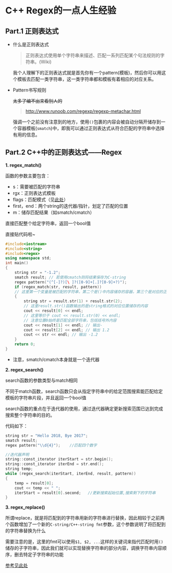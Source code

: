 # C++ Regex的一点人生经验

## Part.1 正则表达式

- 什么是正则表达式

	> 正则表达式使用单个字符串来描述、匹配一系列匹配某个句法规则的字符串。(Wiki)

	我个人理解下的正则表达式就是首先你有一个pattern(模板)，然后你可以用这个模板去匹配一类字符串，这一类字符串都和模板有着相应的对应关系。

- Pattern书写规则

	~~太多了编不出来看别人的~~

	> http://www.runoob.com/regexp/regexp-metachar.html

	强调一个之前没有注意到的地方，使用```()```包裹的内容会被自动分隔开储存到一个容器模板(```smatch```)中，即我可以通过正则表达式从符合匹配的字符串中选择有用的信息。

## Part.2 C++中的正则表达式——Regex

**1. regex_match()**

函数的参数主要包含：

- s：需要被匹配的字符串
- rgx：正则表达式模板
- flags：匹配模式（见[此处](http://www.cplusplus.com/reference/regex/regex_match/)）
- first，end：两个string的迭代器/指针，划定了匹配的位置
- m：储存匹配结果（如smatch/cmatch）

直接匹配整个给定字符串，返回一个bool值

直接贴代码啦~

```C++
#include<iostream>
#include<string>
#include<regex>
using namespace std;
int main()
{
	string str = "-1.2";
	smatch result; // 若使用cmatch则将结果保存为C-string
	regex pattern("(^[-]?)[\ ]?([0-9]+[.]?[0-9]+?)");
	if (regex_match(str, result, pattern))
	// 这里第一个变量是被匹配的字符串，第二个是()中内容储存的容器，第三个是对应的正则表达式
	{
		string str = result.str(1) + result.str(2);
		// 这里result.str()函数输出的是string格式的对应位置储存的内容
		cout << result[0] << endl;
		// 这里等价于 cout << result.str(0) << endl;
		// 注意位置0始终是匹配全部字符串，包括括号外内容
		cout << result[1] << endl; // 输出-
		cout << result[2] << endl; // 输出 1.2
		cout << str << endl; // 输出 -1.2
	}
	return 0;
}
```

- 注意，smatch/cmatch本身就是一个迭代器

**2. regex_search()**

search函数的参数类型与match相同

不同于match函数，search函数只会从指定字符串中的给定范围搜索能匹配给定模板的字符串片段，并且返回一个bool值

search函数的重点在于迭代器的使用，通过迭代器确定更新搜索范围已达到完成搜索整个字符串的目的。

代码如下：

```C++
string str = "Hello 2018, Bye 2017";
smatch result;
regex pattern("\\d{4}");    //匹配四个数字

//迭代器声明
string::const_iterator iterStart = str.begin();
string::const_iterator iterEnd = str.end();
string temp;
while (regex_search(iterStart, iterEnd, result, pattern))
{
    temp = result[0];
    cout << temp << " ";
    iterStart = result[0].second;   //更新搜索起始位置,搜索剩下的字符串
}
```

**3. regex_replace()**

所谓replace，就是将匹配到的字符串用新的字符串进行替换，因此相较于之前两个函数增加了一个新的```C-string/C++-string fmt```参数，这个参数说明了将匹配到的字符串替换为什么

需要注意的是，这里的fmt可以使用```$1, $2, ...```这样的关键词来指代匹配时用```()```储存的子字符串，因此我们就可以实现替换字符串的部分内容，调换字符串内容顺序，删去特定子字符串的功能

[参考见此处](https://blog.csdn.net/qq_34802416/article/details/79307102)
